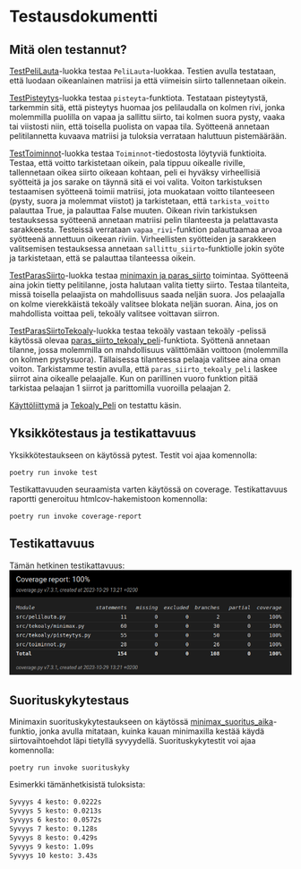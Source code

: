 # Testausdokumentti

## Mitä olen testannut?
[TestPeliLauta](/src/tests/pelilauta_test.py)-luokka testaa `PeliLauta`-luokkaa. Testien avulla testataan, että luodaan oikeanlainen matriisi ja että viimeisin siirto tallennetaan oikein.

[TestPisteytys](/src/tests/pisteytys_test.py)-luokka testaa `pisteyta`-funktiota. Testataan pisteytystä, tarkemmin sitä, että pisteytys huomaa jos pelilaudalla on kolmen rivi, jonka molemmilla puolilla on vapaa ja sallittu siirto, tai kolmen suora pysty, vaaka tai viistosti niin, että toisella puolista on vapaa tila. Syötteenä annetaan pelitilannetta kuvaava matriisi ja tuloksia verrataan haluttuun pistemäärään.

[TestToiminnot](/src/tests/toiminnot_test.py)-luokka testaa `Toiminnot`-tiedostosta löytyviä funktioita. Testaa, että voitto tarkistetaan oikein, pala tippuu oikealle riville, tallennetaan oikea siirto oikeaan kohtaan, peli ei hyväksy virheellisiä syötteitä ja jos sarake on täynnä sitä ei voi valita. Voiton tarkistuksen testaamisen syötteenä toimii matriisi, jota muokataan voitto tilanteeseen (pysty, suora ja molemmat viistot) ja tarkistetaan, että `tarkista_voitto` palauttaa True, ja palauttaa False muuten. Oikean rivin tarkistuksen testauksessa syötteenä annetaan matriisi pelin tilanteesta ja pelattavasta sarakkeesta. Testeissä verrataan `vapaa_rivi`-funktion palauttaamaa arvoa syötteenä annettuun oikeean riviin. Virheellisten syötteiden ja sarakkeen valitsemisen testauksessa annetaan `sallittu_siirto`-funktiolle jokin syöte ja tarkistetaan, että se palauttaa tilanteessa oikein.

[TestParasSiirto](/src/tests/paras_siirto_test.py)-luokka testaa [minimaxin ja paras_siirto](/src/tekoaly/minimax.py) toimintaa. Syötteenä aina jokin tietty pelitilanne, josta halutaan valita tietty siirto. Testaa tilanteita, missä toisella pelaajista on mahdollisuus saada neljän suora. Jos pelaajalla on kolme vierekkäistä tekoäly valitsee blokata neljän suoran. Aina, jos on mahdollista voittaa peli, tekoäly valitsee voittavan siirron.

[TestParasSiirtoTekoaly](/src/tests/paras_siirto_test.py)-luokka testaa tekoäly vastaan tekoäly -pelissä käytössä olevaa [paras_siirto_tekoaly_peli](/src/tekoaly/minimax.py)-funktiota. Syöttenä annetaan tilanne, jossa molemmilla on mahdollisuus välittömään voittoon (molemmilla on kolmen pystysuora). Tällaisessa tilanteessa pelaaja valitsee aina oman voiton. Tarkistamme testin avulla, että `paras_siirto_tekoaly_peli` laskee siirrot aina oikealle pelaajalle. Kun on parillinen vuoro funktion pitää tarkistaa pelaajan 1 siirrot ja parittomilla vuoroilla pelaajan 2.

[Käyttöliittymä](/src/kayttoliittyma.py) ja [Tekoaly_Peli](/src/ai_vs_ai.py) on testattu käsin.

## Yksikkötestaus ja testikattavuus
Yksikkötestaukseen on käytössä pytest. Testit voi ajaa komennolla:
```
poetry run invoke test
```
Testikattavuuden seuraamista varten käytössä on coverage. Testikattavuus raportti generoituu htmlcov-hakemistoon komennolla:
```
poetry run invoke coverage-report
```

## Testikattavuus
Tämän hetkinen testikattavuus:
![testikattavuus](kuvat/coverage_report_29.10.png)

## Suorituskykytestaus
Minimaxin suorituskykytestaukseen on käytössä [minimax_suoritus_aika](/src/suorituskykytestit.py)-funktio, jonka avulla mitataan, kuinka kauan minimaxilla kestää käydä siirtovaihtoehdot läpi tietyllä syvyydellä.
Suorituskykytestit voi ajaa komennolla:
```
poetry run invoke suorituskyky
```
Esimerkki tämänhetkisistä tuloksista:
```
Syvyys 4 kesto: 0.0222s
Syvyys 5 kesto: 0.0213s
Syvyys 6 kesto: 0.0572s
Syvyys 7 kesto: 0.128s
Syvyys 8 kesto: 0.429s
Syvyys 9 kesto: 1.09s
Syvyys 10 kesto: 3.43s
```
